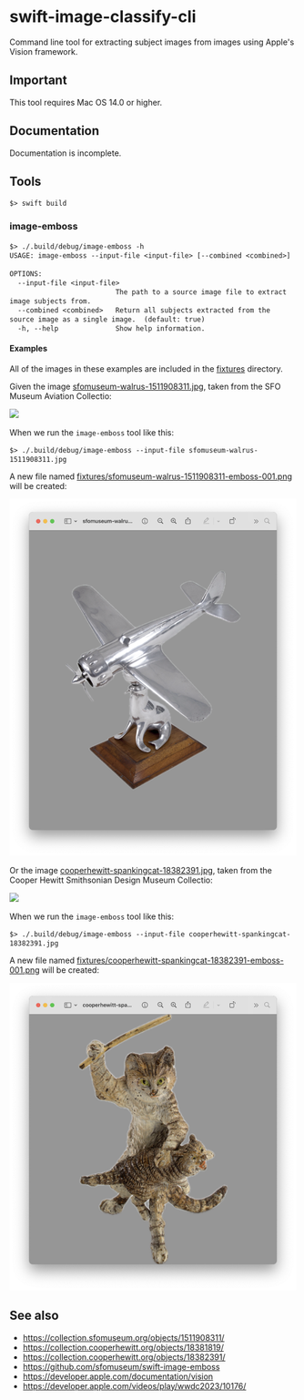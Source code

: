 # swift-image-classify-cli

Command line tool for extracting subject images from images using Apple's Vision framework.

## Important

This tool requires Mac OS 14.0 or higher.

## Documentation

Documentation is incomplete.


## Tools

```
$> swift build
```

### image-emboss

```
$> ./.build/debug/image-emboss -h
USAGE: image-emboss --input-file <input-file> [--combined <combined>]

OPTIONS:
  --input-file <input-file>
                          The path to a source image file to extract image subjects from.
  --combined <combined>   Return all subjects extracted from the source image as a single image.  (default: true)
  -h, --help              Show help information.
```  

#### Examples

All of the images in these examples are included in the [fixtures](fixtures) directory.

Given the image [sfomuseum-walrus-1511908311.jpg](https://collection.sfomuseum.org/objects/1511908311/), taken from the SFO Museum Aviation Collectio:

[![](sfomuseum-walrus-1511908311.jpg)](https://collection.sfomuseum.org/objects/1511908311/)

When we run the `image-emboss` tool like this:

```
$> ./.build/debug/image-emboss --input-file sfomuseum-walrus-1511908311.jpg
```

A new file named [fixtures/sfomuseum-walrus-1511908311-emboss-001.png](fixtures/sfomuseum-walrus-1511908311-emboss-001.png) will be created:

![](docs/images/swift-image-emboss-walrus.png)

Or the image [cooperhewitt-spankingcat-18382391.jpg](https://collection.sfomuseum.org/objects/1511908311/), taken from the Cooper Hewitt Smithsonian Design Museum Collectio:

[![](cooperhewitt-spankingcat-18382391.jpg)](https://collection.sfomuseum.org/objects/1511908311/)

When we run the `image-emboss` tool like this:

```
$> ./.build/debug/image-emboss --input-file cooperhewitt-spankingcat-18382391.jpg
```

A new file named [fixtures/cooperhewitt-spankingcat-18382391-emboss-001.png](fixtures/cooperhewitt-spankingcat-18382391-emboss-001.png) will be created:

![](docs/images/swift-image-emboss-spankingcat.png)

## See also

* https://collection.sfomuseum.org/objects/1511908311/
* https://collection.cooperhewitt.org/objects/18381819/
* https://collection.cooperhewitt.org/objects/18382391/
* https://github.com/sfomuseum/swift-image-emboss
* https://developer.apple.com/documentation/vision
* https://developer.apple.com/videos/play/wwdc2023/10176/
